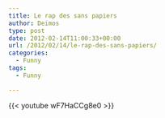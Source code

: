 ```yaml
---
title: Le rap des sans papiers
author: Deimos
type: post
date: 2012-02-14T11:00:33+00:00
url: /2012/02/14/le-rap-des-sans-papiers/
categories:
  - Funny
tags:
  - Funny

---
```


{{< youtube wF7HaCCg8e0 >}}
